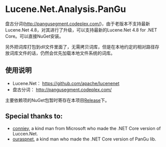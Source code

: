 Lucene.Net.Analysis.PanGu
=========================

盘古分词(http://pangusegment.codeplex.com/)，由于老版本不支持最新Lucene.Net 4.8，对其进行了升级，可以支持最新的Lucene.Net 4.8 for .NET Core。可以直接NuGet安装。

另外把词库打包到dll文件里面了，无需拷贝词库，但是在本地约定的相对路径存放词库文件的话，仍然会优先加载本地文件系统的词库。

使用说明
--------

* Lucene.Net： https://github.com/apache/lucenenet
* 盘古分词： http://pangusegment.codeplex.com/

主要依赖项的NuGet包暂时寄存在本项目[Release](https://github.com/LonghronShen/Lucene.Net.Analysis.PanGu/releases)下。

Special thanks to: 
-------------------
* [conniey](https://github.com/conniey/lucenenet), a kind man from Microsoft who made the .NET Core version of Luccen.Net.
* [ouraspnet](https://github.com/ouraspnet/OurAspNet.Lucene.Net.Analysis.PanGu), a kind man who made the .NET Core version of PanGu lib.